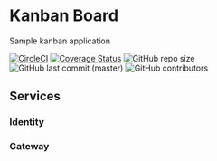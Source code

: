 # Kanban Board

Sample kanban application

[![CircleCI](https://circleci.com/gh/hegedus-adam/kanban-board/tree/master.svg?style=shield)](https://circleci.com/gh/hegedus-adam/kanban-board/tree/master)
[![Coverage Status](https://coveralls.io/repos/github/hegedus-adam/kanban-board/badge.svg?branch=master)](https://coveralls.io/github/hegedus-adam/kanban-board?branch=master)
![GitHub repo size](https://img.shields.io/github/repo-size/hegedus-adam/kanban-board)
![GitHub last commit (master)](https://img.shields.io/github/last-commit/hegedus-adam/kanban-board/master)
![GitHub contributors](https://img.shields.io/github/contributors/hegedus-adam/kanban-board)

## Services

### Identity

### Gateway
